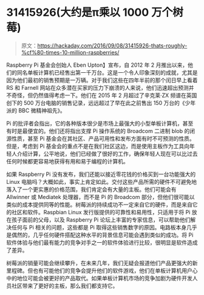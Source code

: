 # 31415926(大约是π乘以 1000 万个树莓)

> 原文：<https://hackaday.com/2016/09/08/31415926-thats-roughly-%cf%80-times-10-million-raspberries/>

Raspberry Pi 基金会创始人 Eben Upton】宣布，自 2012 年 2 月推出以来，他们的同名单板计算机已经售出第一千万台。这是一个令人印象深刻的成就，尤其是因为他们最初的销售预期是一万辆。对于我们这些在四年半前的那个闰日早上看着 RS 和 Farnell 网站在众多潜在买家的压力下崩溃的人来说，他们迅速超出预测并不奇怪，但仍然值得考虑一下。他们在 2015 年 2 月超过了辛克莱·ZX 频谱在英国创下的 500 万台电脑的销售记录，远远超过了早在此之前售出 150 万台的《少年派的 BBC 微精神祖先》。

Pi 的批评者会指出，它的各种版本很少是市场上最强大的小型单板计算机，甚至有时是最便宜的。他们还将指出支撑 Pi 操作系统的 Broadcom 二进制 blob 的闭源性质，甚至 Pi 基金会在其社区、产品可用性和发布方面有时不可预测的性质。但是，考虑到 Pi 基金会的重点不是在我们社区这边，而是使用主板作为工具向年轻人介绍计算，公平地说，他们已经做了很好的工作，确保年轻人现在可以比过去任何时候都更容易地获得有用和易于编程的计算机。

如果 Raspberry Pi 没有发布，我们还能以接近零花钱的价格买到一台功能强大的 Linux 电脑吗？大概如此，事实上肯定如此。交付这些产品所需的硬件不可避免地落入了一个更实惠的价格范围，我们肯定会有大量的主板。他们可能会有 Allwinner 或 Mediatek 处理器，而不是 Pi 的 Broadcom 部分，但他们很可能以类似的成本提供同等的性能。树莓派的持续成功不一定来自它的硬件，而是来自它的社区和软件。Raspbian Linux 发行版提供的可靠性和易用性，只适用于将 Pi 放在孩子面前的父母，以及 Raspberry Pi 论坛上丰富的专家信息，可以帮助他们解决任何与 Pi 相关的问题，这些都是 Pi 取得这些销售数字的原因。电路板本身几乎是偶然的，几乎任何硬件搭配这种水平的背景信息可能会遇到类似的成功。将 Pi 软件体验与他们最有能力的竞争对手之一的软件体验进行比较，很明显是软件造成了差异。

树莓派的销量可能会继续攀升，在未来几年，我们无疑会报道他们产品更强大的新里程碑。但也有可能他们的竞争会提升他们的软件游戏，他们在单板计算机用户心中的地位可能会被更好的产品取代。如果单板计算机市场的竞争加剧为硬件开发人员社区带来了更好的主板，那么我们都支持它。